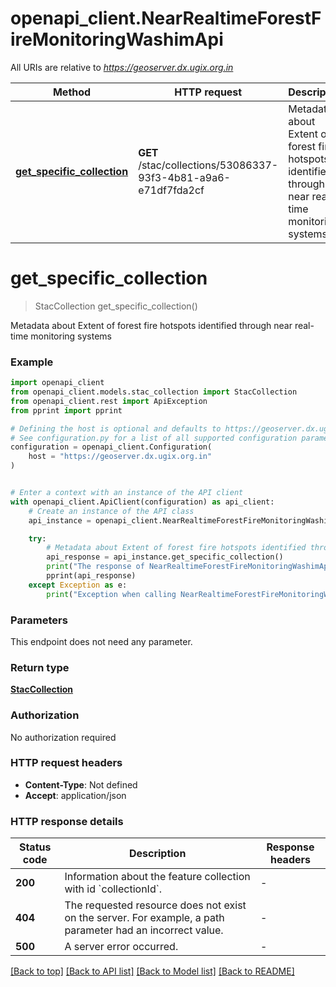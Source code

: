 # openapi_client.NearRealtimeForestFireMonitoringWashimApi

All URIs are relative to *https://geoserver.dx.ugix.org.in*

Method | HTTP request | Description
------------- | ------------- | -------------
[**get_specific_collection**](NearRealtimeForestFireMonitoringWashimApi.md#get_specific_collection) | **GET** /stac/collections/53086337-93f3-4b81-a9a6-e71df7fda2cf | Metadata about Extent of forest fire hotspots identified through near real-time monitoring systems


# **get_specific_collection**
> StacCollection get_specific_collection()

Metadata about Extent of forest fire hotspots identified through near real-time monitoring systems

### Example


```python
import openapi_client
from openapi_client.models.stac_collection import StacCollection
from openapi_client.rest import ApiException
from pprint import pprint

# Defining the host is optional and defaults to https://geoserver.dx.ugix.org.in
# See configuration.py for a list of all supported configuration parameters.
configuration = openapi_client.Configuration(
    host = "https://geoserver.dx.ugix.org.in"
)


# Enter a context with an instance of the API client
with openapi_client.ApiClient(configuration) as api_client:
    # Create an instance of the API class
    api_instance = openapi_client.NearRealtimeForestFireMonitoringWashimApi(api_client)

    try:
        # Metadata about Extent of forest fire hotspots identified through near real-time monitoring systems
        api_response = api_instance.get_specific_collection()
        print("The response of NearRealtimeForestFireMonitoringWashimApi->get_specific_collection:\n")
        pprint(api_response)
    except Exception as e:
        print("Exception when calling NearRealtimeForestFireMonitoringWashimApi->get_specific_collection: %s\n" % e)
```



### Parameters

This endpoint does not need any parameter.

### Return type

[**StacCollection**](StacCollection.md)

### Authorization

No authorization required

### HTTP request headers

 - **Content-Type**: Not defined
 - **Accept**: application/json

### HTTP response details

| Status code | Description | Response headers |
|-------------|-------------|------------------|
**200** | Information about the feature collection with id &#x60;collectionId&#x60;. |  -  |
**404** | The requested resource does not exist on the server. For example, a path parameter had an incorrect value. |  -  |
**500** | A server error occurred. |  -  |

[[Back to top]](#) [[Back to API list]](../README.md#documentation-for-api-endpoints) [[Back to Model list]](../README.md#documentation-for-models) [[Back to README]](../README.md)

